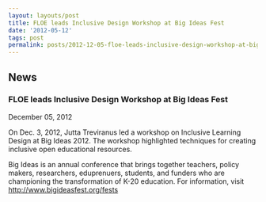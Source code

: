 ```yaml
---
layout: layouts/post
title: FLOE leads Inclusive Design Workshop at Big Ideas Fest
date: '2012-05-12'
tags: post
permalink: posts/2012-12-05-floe-leads-inclusive-design-workshop-at-big-ideas-fest.html
---
```

<article class="floe-content floe-news-item">
                <h2> News </h2>
                <h3>FLOE leads Inclusive Design Workshop at Big Ideas Fest</h3>
                <time class="floe-date" datetime="2012-12-05">December 05, 2012</time>
                <p>
                    On Dec. 3, 2012, Jutta Treviranus led a workshop on Inclusive Learning Design at Big Ideas 2012. The workshop highlighted techniques for creating inclusive open educational resources.
                </p>
                <p>
                    Big Ideas is an annual conference that brings together teachers, policy makers, researchers, eduprenuers, students, and funders who are championing the transformation of K-20 education. For information, visit
                    <a title="http://www.bigideasfest.org/fests" href="http://www.bigideasfest.org/fests">http://www.bigideasfest.org/fests</a>
                </p>
            </article>
